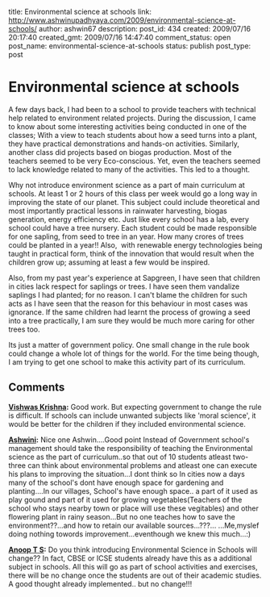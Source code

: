 title: Environmental science at schools
link: http://www.ashwinupadhyaya.com/2009/environmental-science-at-schools/
author: ashwin67
description: 
post_id: 434
created: 2009/07/16 20:17:40
created_gmt: 2009/07/16 14:47:40
comment_status: open
post_name: environmental-science-at-schools
status: publish
post_type: post

# Environmental science at schools

A few days back, I had been to a school to provide teachers with technical help related to environment related projects. During the discussion, I came to know about some interesting activities being conducted in one of the classes; With a view to teach students about how a seed turns into a plant, they have practical demonstrations and hands-on activities. Similarly, another class did projects based on biogas production. Most of the teachers seemed to be very Eco-conscious. Yet, even the teachers seemed to lack knowledge related to many of the activities. This led to a thought.

Why not introduce environment science as a part of main curriculum at schools. At least 1 or 2 hours of this class per week would go a long way in improving the state of our planet. This subject could include theoretical and most importantly practical lessons in rainwater harvesting, biogas generation, energy efficiency etc. Just like every school has a lab, every school could have a tree nursery. Each student could be made responsible for one sapling, from seed to tree in an year. How many crores of trees could be planted in a year!! Also,  with renewable energy technologies being taught in practical form, think of the innovation that would result when the children grow up; assuming at least a few would be inspired.

Also, from my past year's experience at Sapgreen, I have seen that children in cities lack respect for saplings or trees. I have seen them vandalize saplings I had planted; for no reason. I can't blame the children for such acts as I have seen that the reason for this behaviour in most cases was ignorance. If the same children had learnt the process of growing a seed into a tree practically, I am sure they would be much more caring for other trees too.

Its just a matter of government policy. One small change in the rule book could change a whole lot of things for the world. For the time being though, I am trying to get one school to make this activity part of its curriculum.

## Comments

**[Vishwas Krishna](#60 "2009-07-16 20:40:07"):** Good work. But expecting government to change the rule is difficult. If schools can include unwanted subjects like 'moral science', it would be better for the children if they included environmental science.

**[Ashwini](#61 "2009-07-19 13:37:38"):** Nice one Ashwin....Good point Instead of Government school's management should take the responsibility of teaching the Environmental science as the part of curriculum..so that out of 10 students atleast two-three can think about environmental problems and atleast one can execute his plans to improving the situation...I dont think so In cities now a days many of the school's dont have enough space for gardening and planting....In our villages, School's have enough space.. a part of it used as play gound and part of it used for growing vegetables(Teachers of the school who stays nearby town or place will use these vegitables) and other flowering plant in rainy season...But no one teaches how to save the environment??...and how to retain our available sources...???... ...Me,myslef doing nothing towords improvement...eventhough we knew this much...:)

**[Anoop T S](#62 "2009-07-22 14:39:38"):** Do you think introducing Environmental Science in Schools will change?? In fact, CBSE or ICSE students already have this as a additional subject in schools. All this will go as part of school activities and exercises, there will be no change once the students are out of their academic studies. A good thought already implemented.. but no change!!!

